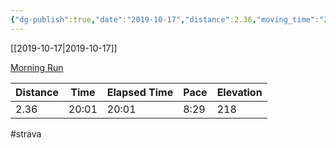 ```yaml
---
{"dg-publish":true,"date":"2019-10-17","distance":2.36,"moving_time":"20:01","elapsed_time":"20:01","pace":"8:29","total_elevation_gain":218,"url":"https://www.strava.com/activities/2797024080","permalink":"/01-personal/strava/2019-10-17-morning-run/","dgPassFrontmatter":true}
---
```



[[2019-10-17\|2019-10-17]]

[Morning Run](https://www.strava.com/activities/2797024080)

| Distance | Time  | Elapsed Time | Pace | Elevation |
| -------- | ----- | ------------ | ---- | --------- |
| 2.36     | 20:01 | 20:01        | 8:29 | 218       |




#strava
